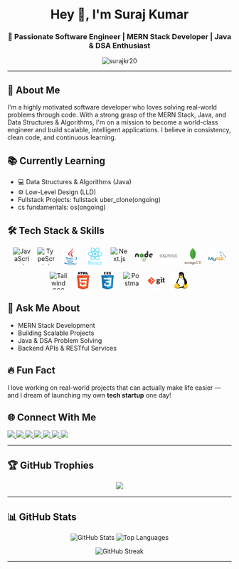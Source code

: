 <h1 align="center">Hey 👋, I'm Suraj Kumar</h1>
<h3 align="center">🚀 Passionate Software Engineer | MERN Stack Developer | Java & DSA Enthusiast</h3>

<p align="center">
  <img src="https://komarev.com/ghpvc/?username=surajkr20&label=Profile%20views&color=0e75b6&style=flat" alt="surajkr20" />
</p>

---

## 🚀 About Me
I'm a highly motivated software developer who loves solving real-world problems through code. With a strong grasp of the MERN Stack, Java, and Data Structures & Algorithms, I'm on a mission to become a world-class engineer and build scalable, intelligent applications. I believe in consistency, clean code, and continuous learning.

## 📚 Currently Learning
- 💻 Data Structures & Algorithms (Java)
- ⚙️ Low-Level Design (LLD)
- Fullstack Projects: fullstack uber_clone(ongoing)
- cs fundamentals: os(ongoing)

## 🛠️ Tech Stack & Skills

<p align="center" style="display: flex; flex-wrap: wrap; justify-content: center; align-items: center; gap: 15px;">
  <img src="https://cdn.worldvectorlogo.com/logos/javascript-1.svg" width="40" height="40" alt="JavaScript" />
  <img src="https://cdn.worldvectorlogo.com/logos/typescript.svg" width="40" height="40" alt="TypeScript" />
  <img src="https://raw.githubusercontent.com/devicons/devicon/master/icons/java/java-original.svg" width="40" height="40" alt="Java" />
  <img src="https://raw.githubusercontent.com/devicons/devicon/master/icons/react/react-original-wordmark.svg" width="40" height="40" alt="React" />
  <img src="https://cdn.worldvectorlogo.com/logos/nextjs-2.svg" width="40" height="40" alt="Next.js" />
  <img src="https://raw.githubusercontent.com/devicons/devicon/master/icons/nodejs/nodejs-original-wordmark.svg" width="40" height="40" alt="Node.js" />
  <img src="https://raw.githubusercontent.com/devicons/devicon/master/icons/express/express-original-wordmark.svg" width="40" height="40" alt="Express" />
  <img src="https://raw.githubusercontent.com/devicons/devicon/master/icons/mongodb/mongodb-original-wordmark.svg" width="40" height="40" alt="MongoDB" />
  <img src="https://raw.githubusercontent.com/devicons/devicon/master/icons/mysql/mysql-original-wordmark.svg" width="40" height="40" alt="MySQL" />
  <img src="https://www.vectorlogo.zone/logos/tailwindcss/tailwindcss-icon.svg" width="40" height="40" alt="Tailwind CSS" />
  <img src="https://raw.githubusercontent.com/devicons/devicon/master/icons/html5/html5-original-wordmark.svg" width="40" height="40" alt="HTML5" />
  <img src="https://raw.githubusercontent.com/devicons/devicon/master/icons/css3/css3-original-wordmark.svg" width="40" height="40" alt="CSS3" />
  <img src="https://www.vectorlogo.zone/logos/getpostman/getpostman-icon.svg" width="40" height="40" alt="Postman" />
  <img src="https://raw.githubusercontent.com/devicons/devicon/master/icons/git/git-original-wordmark.svg" width="40" height="40" alt="Git" />
  <img src="https://raw.githubusercontent.com/devicons/devicon/master/icons/linux/linux-original.svg" width="40" height="40" alt="Linux" />
</p>


## 💬 Ask Me About
- MERN Stack Development
- Building Scalable Projects
- Java & DSA Problem Solving
- Backend APIs & RESTful Services

## 🔥 Fun Fact
I love working on real-world projects that can actually make life easier — and I dream of launching my own **tech startup** one day!
  
## 🌐 Connect With Me

<p align="left">
  <a href="https://surajkr20-porfolio.vercel.app/" target="_blank">
    <img src="https://img.shields.io/badge/-MyPortfolio-0A66C2?style=for-the-badge&logo=vercel&logoColor=white" />
  </a>
  <a href="https://drive.google.com/file/d/1b9lRM0ko1b_Ib2lo1U0GbX7pca5p7p7R/view" target="_blank">
    <img src="https://img.shields.io/badge/-MyResume-0A66C2?style=for-the-badge&logo=google-drive&logoColor=white" />
  </a>
  <a href="https://linkedin.com/in/suraj-kumar-5b48b9254" target="_blank">
    <img src="https://img.shields.io/badge/-LinkedIn-0A66C2?style=for-the-badge&logo=linkedin&logoColor=white" />
  </a>
  <a href="https://www.leetcode.com/suraj_kr78" target="_blank">
    <img src="https://img.shields.io/badge/LeetCode-FFA116?style=for-the-badge&logo=leetcode&logoColor=white" />
  </a>
  <a href="https://auth.geeksforgeeks.org/user/suraj713apgg/" target="_blank">
    <img src="https://img.shields.io/badge/GeeksforGeeks-1F8A20?style=for-the-badge&logo=GeeksforGeeks&logoColor=white" />
  </a>
  <a href="https://twitter.com/abhinav_suraj02" target="_blank">
    <img src="https://img.shields.io/badge/-Twitter-1DA1F2?style=for-the-badge&logo=twitter&logoColor=white" />
  </a>
  <a href="https://instagram.com/abhinav.bhardwaaj" target="_blank">
    <img src="https://img.shields.io/badge/-Instagram-E4405F?style=for-the-badge&logo=instagram&logoColor=white" />
  </a>
</p>


---

## 🏆 GitHub Trophies

<p align="center">
  <img src="https://github-profile-trophy.vercel.app/?username=surajkr20&theme=gruvbox" />
</p>

---

## 📊 GitHub Stats

<p align="center">
  <img src="https://github-readme-stats.vercel.app/api?username=surajkr20&show_icons=true&locale=en&theme=radical" alt="GitHub Stats" />
  <img src="https://github-readme-stats.vercel.app/api/top-langs?username=surajkr20&layout=compact&theme=radical" alt="Top Languages" />
</p>

<p align="center">
  <img src="https://github-readme-streak-stats.herokuapp.com/?user=surajkr20&theme=radical" alt="GitHub Streak" />
</p>

---

